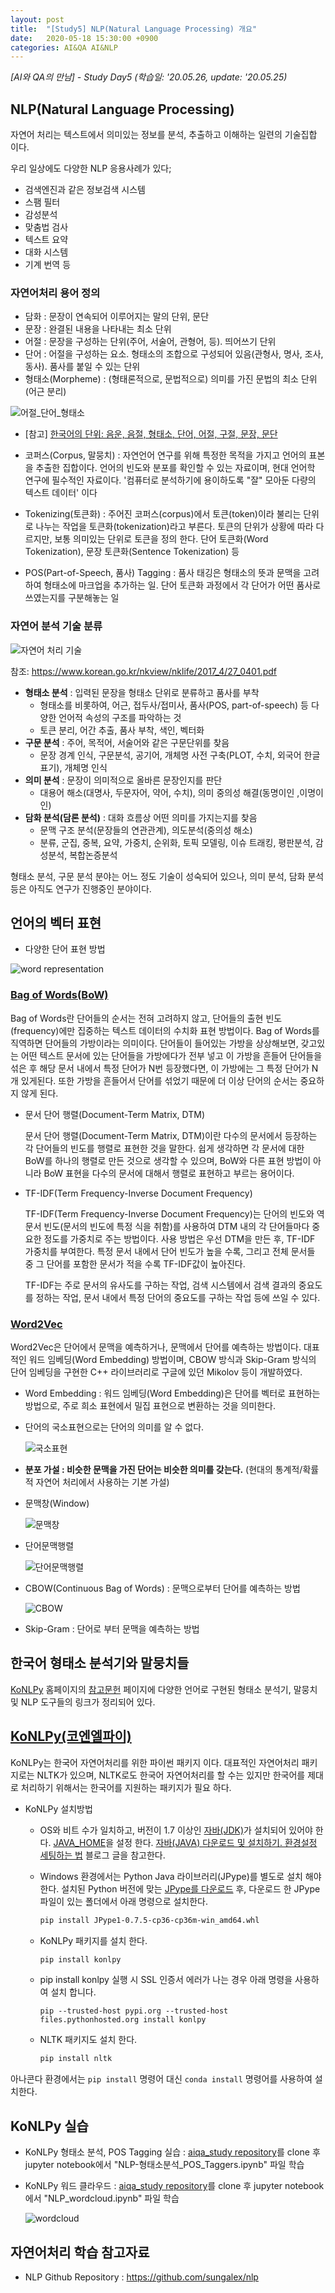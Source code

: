```yaml
---
layout: post
title:  "[Study5] NLP(Natural Language Processing) 개요"
date:   2020-05-18 15:30:00 +0900
categories: AI&QA AI&NLP
---
```


*[AI와 QA의 만남] - Study Day5 (학습일: '20.05.26, update: '20.05.25)*

## NLP(Natural Language Processing)

자연어 처리는 텍스트에서 의미있는 정보를 분석, 추출하고 이해하는 일련의 기술집합 이다.

우리 일상에도 다양한 NLP 응용사례가 있다;
  - 검색엔진과 같은 정보검색 시스템
  - 스팸 필터
  - 감성분석
  - 맞춤법 검사
  - 텍스트 요약
  - 대화 시스템
  - 기계 번역 등

### 자연어처리 용어 정의

- 담화 : 문장이 연속되어 이루어지는 말의 단위, 문단
- 문장 : 완결된 내용을 나타내는 최소 단위
- 어절 : 문장을 구성하는 단위(주어, 서술어, 관형어, 등). 띄어쓰기 단위
- 단어 : 어절을 구성하는 요소. 형태소의 조합으로 구성되어 있음(관형사, 명사, 조사, 동사). 품사를 붙일 수 있는 단위
- 형태소(Morpheme) : (형태론적으로, 문법적으로) 의미를 가진 문법의 최소 단위(어근 분리)

![어절_단어_형태소](/img/study5/어절_단어_형태소.png)

- \[참고\] [한국어의 단위: 음운, 음절, 형태소, 단어, 어절, 구절, 문장, 문단](https://m.blog.naver.com/PostView.nhn?blogId=zzangdol57&logNo=30166226241&proxyReferer=https:%2F%2Fwww.google.com%2F)

- 코퍼스(Corpus, 말뭉치) : 자연언어 연구를 위해 특정한 목적을 가지고 언어의 표본을 추출한 집합이다. 언어의 빈도와 분포를 확인할 수 있는 자료이며, 현대 언어학 연구에 필수적인 자료이다. '컴퓨터로 분석하기에 용이하도록 "잘" 모아둔 다량의 텍스트 데이터' 이다
- Tokenizing(토큰화) : 주어진 코퍼스(corpus)에서 토큰(token)이라 불리는 단위로 나누는 작업을 토큰화(tokenization)라고 부른다. 토큰의 단위가 상황에 따라 다르지만, 보통 의미있는 단위로 토큰을 정의 한다. 단어 토큰화(Word Tokenization), 문장 토큰화(Sentence Tokenization) 등
- POS(Part-of-Speech, 품사) Tagging : 품사 태깅은 형태소의 뜻과 문맥을 고려하여 형태소에 마크업을 추가하는 일. 단어 토큰화 과정에서 각 단어가 어떤 품사로 쓰였는지를 구분해놓는 일

### 자연어 분석 기술 분류

  ![자연어 처리 기술](/img/study5/NLP_process.png)
  
  참조: <https://www.korean.go.kr/nkview/nklife/2017_4/27_0401.pdf>

- **형태소 분석** : 입력된 문장을 형태소 단위로 분류하고 품사를 부착
  - 형태소를 비롯하여, 어근, 접두사/접미사, 품사(POS, part-of-speech) 등 다양한 언어적 속성의 구조를 파악하는 것
  - 토큰 분리, 어간 추출, 품사 부착, 색인, 벡터화
- **구문 분석** : 주어, 목적어, 서술어와 같은 구문단위를 찾음
  - 문장 경계 인식, 구문분석, 공기어, 개체명 사전 구축(PLOT, 수치, 외국어 한글 표기), 개체명 인식
- **의미 분석** : 문장이 의미적으로 올바른 문장인지를 판단
  - 대용어 해소(대명사, 두문자어, 약어, 수치), 의미 중의성 해결(동명이인 ,이명이인)
- **담화 분석(담론 분석)** : 대화 흐름상 어떤 의미를 가지는지를 찾음
  - 문맥 구조 분석(문장들의 연관관계), 의도분석(중의성 해소)
  - 분류, 군집, 중복, 요약, 가중치, 순위화, 토픽 모델링, 이슈 트래킹, 평판분석, 감성분석, 복합논증분석

형태소 분석, 구문 분석 분야는 어느 정도 기술이 성숙되어 있으나, 의미 분석, 담화 분석 등은 아직도 연구가 진행중인 분야이다.

## 언어의 벡터 표현

- 다양한 단어 표현 방법

![word representation](/img/study5/wordrepresentation.png)

### [Bag of Words(BoW)](https://wikidocs.net/22650)

Bag of Words란 단어들의 순서는 전혀 고려하지 않고, 단어들의 출현 빈도(frequency)에만 집중하는 텍스트 데이터의 수치화 표현 방법이다. Bag of Words를 직역하면 단어들의 가방이라는 의미이다. 단어들이 들어있는 가방을 상상해보면, 갖고있는 어떤 텍스트 문서에 있는 단어들을 가방에다가 전부 넣고 이 가방을 흔들어 단어들을 섞은 후 해당 문서 내에서 특정 단어가 N번 등장했다면, 이 가방에는 그 특정 단어가 N개 있게된다. 또한 가방을 흔들어서 단어를 섞었기 때문에 더 이상 단어의 순서는 중요하지 않게 된다.

- 문서 단어 행렬(Document-Term Matrix, DTM)

  문서 단어 행렬(Document-Term Matrix, DTM)이란 다수의 문서에서 등장하는 각 단어들의 빈도를 행렬로 표현한 것을 말한다. 쉽게 생각하면 각 문서에 대한 BoW를 하나의 행렬로 만든 것으로 생각할 수 있으며, BoW와 다른 표현 방법이 아니라 BoW 표현을 다수의 문서에 대해서 행렬로 표현하고 부르는 용어이다.

- TF-IDF(Term Frequency-Inverse Document Frequency)

  TF-IDF(Term Frequency-Inverse Document Frequency)는 단어의 빈도와 역 문서 빈도(문서의 빈도에 특정 식을 취함)를 사용하여 DTM 내의 각 단어들마다 중요한 정도를 가중치로 주는 방법이다. 사용 방법은 우선 DTM을 만든 후, TF-IDF 가중치를 부여한다. 특정 문서 내에서 단어 빈도가 높을 수록, 그리고 전체 문서들 중 그 단어를 포함한 문서가 적을 수록 TF-IDF값이 높아진다.
  
  TF-IDF는 주로 문서의 유사도를 구하는 작업, 검색 시스템에서 검색 결과의 중요도를 정하는 작업, 문서 내에서 특정 단어의 중요도를 구하는 작업 등에 쓰일 수 있다.

### [Word2Vec](https://wikidocs.net/22660)

Word2Vec은 단어에서 문맥을 예측하거나, 문맥에서 단어를 예측하는 방법이다. 대표적인 워드 임베딩(Word Embedding) 방법이며, CBOW 방식과 Skip-Gram 방식의 단어 임베딩을 구현한 C++ 라이브러리로 구글에 있던 Mikolov 등이 개발하였다.

- Word Embedding : 워드 임베딩(Word Embedding)은 단어를 벡터로 표현하는 방법으로, 주로 희소 표현에서 밀집 표현으로 변환하는 것을 의미한다.

- 단어의 국소표현으로는 단어의 의미를 알 수 없다.

  ![국소표현](/img/study5/국소표현.png)

- **분포 가설 : 비슷한 문맥을 가진 단어는 비슷한 의미를 갖는다.** (현대의 통계적/확률적 자연어 처리에서 사용하는 기본 가설)

- 문맥창(Window)

  ![문맥창](/img/study5/문맥창.png)

- 단어문맥행렬

  ![단어문맥행렬](/img/study5/단어문맥행렬.png)

- CBOW(Continuous Bag of Words) : 문맥으로부터 단어를 예측하는 방법

  ![CBOW](/img/study5/CBOW.png)

- Skip-Gram : 단어로 부터 문맥을 예측하는 방법

## 한국어 형태소 분석기와 말뭉치들

[KoNLPy](https://konlpy.org/ko/latest/) 홈페이지의 [참고문헌](https://konlpy.org/ko/v0.4.3/references/) 페이지에 다양한 언어로 구현된 형태소 분석기, 말뭉치 및 NLP 도구들의 링크가 정리되어 있다.

## [KoNLPy(코엔엘파이)](https://konlpy.org/ko/latest/)

KoNLPy는 한국어 자연어처리를 위한 파이썬 패키지 이다. 대표적인 자연어처리 패키지로는 NLTK가 있으며, NLTK로도 한국어 자연어처리를 할 수는 있지만 한국어를 제대로 처리하기 위해서는 한국어를 지원하는 패키지가 필요 하다.

- KoNLPy 설치방법
  - OS와 비트 수가 일치하고, 버전이 1.7 이상인 [자바(JDK)](http://www.oracle.com/technetwork/java/javase/downloads/index.html)가 설치되어 있어야 한다. [JAVA_HOME](http://docs.oracle.com/cd/E19182-01/820-7851/inst_cli_jdk_javahome_t/index.html)을 설정 한다. [자바(JAVA) 다운로드 및 설치하기. 환경설정 세팅하는 법](https://jhnyang.tistory.com/224) 블로그 글을 참고한다.

  - Windows 환경에서는 Python Java 라이브러리(JPype)를 별도로 설치 해야 한다. 설치된 Python 버전에 맞는 [JPype를 다운로드](https://www.lfd.uci.edu/~gohlke/pythonlibs/#jpype) 후, 다운로드 한 JPype 파일이 있는 폴더에서 아래 명령으로 설치한다.
  
    ```bash
    pip install JPype1-0.7.5-cp36-cp36m-win_amd64.whl
    ```

  - KoNLPy 패키지를 설치 한다.
  
    ```bash
    pip install konlpy
    ```

  - pip install konlpy 실행 시 SSL 인증서 에러가 나는 경우 아래 명령을 사용하여 설치 합니다.

    ```
    pip --trusted-host pypi.org --trusted-host files.pythonhosted.org install konlpy
    ```

  - NLTK 패키지도 설치 한다.
  
    ```bash
    pip install nltk
    ```

아나콘다 환경에서는 `pip install` 명령어 대신 `conda install` 명령어를 사용하여 설치한다.

## KoNLPy 실습

- KoNLPy 형태소 분석, POS Tagging 실습 : [aiqa_study repository](https://github.com/sungalex/aiqa)를 clone 후 jupyter notebook에서 "NLP-형태소분석_POS_Taggers.ipynb" 파일 학습

- KoNLPy 워드 클라우드 : [aiqa_study repository](https://github.com/sungalex/aiqa)를 clone 후 jupyter notebook에서 "NLP_wordcloud.ipynb" 파일 학습

  ![wordcloud](/img/study5/wordcloud.png)

## 자연어처리 학습 참고자료

- NLP Github Repository : <https://github.com/sungalex/nlp>

